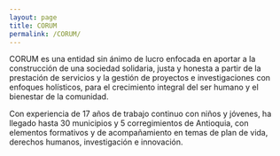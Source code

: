 ```yaml
---
layout: page
title: CORUM
permalink: /CORUM/
---
```


<div class="highlight">

CORUM es una entidad sin ánimo de lucro enfocada en aportar a la construcción de una sociedad solidaria, justa y honesta a partir de la prestación de servicios y la gestión de proyectos e investigaciones con enfoques holísticos, para el crecimiento integral del ser humano y el bienestar de la comunidad.

Con experiencia de 17 años de trabajo continuo con niños y jóvenes, ha llegado hasta 30 municipios y 5 corregimientos de Antioquia, con elementos formativos y de acompañamiento en temas de plan de vida, derechos humanos, investigación e innovación.

<div>

<!--
This is the base Jekyll theme. You can find out more info about customizing your Jekyll theme, as well as basic Jekyll usage documentation at [jekyllrb.com](https://jekyllrb.com/)

You can find the source code for Minima at GitHub:
[jekyll][jekyll-organization] /
[minima](https://github.com/jekyll/minima)

You can find the source code for Jekyll at GitHub:
[jekyll][jekyll-organization] /
[jekyll](https://github.com/jekyll/jekyll)


[jekyll-organization]: https://github.com/jekyll-->
